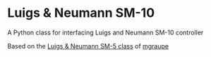 # Luigs & Neumann SM-10
A Python class for interfacing Luigs and Neumann SM-10 controller

Based on the [Luigs & Neumann SM-5 class](https://github.com/mgraupe/LuigsAndNeumannSM5) of [mgraupe](https://github.com/mgraupe)
